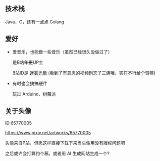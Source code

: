 ## 技术栈

Java，C，还有一点点 Golang

## 爱好
- 爱音乐，也能做一些音乐（虽然已经很久没做过了）
  
    是B站~~年更~~UP主
    
    B站ID是 [迷雾光晕](https://space.bilibili.com/74078494)
    (看到了有意思的视频别忘了三连哦，实在不行给个赞嘛)
    
- 有时也会搞搞硬件
  
    玩过 Arduino、树莓派

## 关于头像

ID:65770005

https://www.pixiv.net/artworks/65770005

头像来自P站，但愿这样直接下载下来当头像用没有版权问题吧

之后或许会打算约个稿，或者用 AI 生成网站生成一个?
